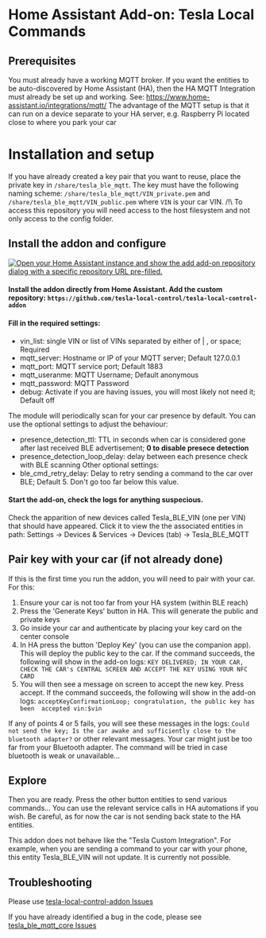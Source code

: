 # Home Assistant Add-on: Tesla Local Commands

## Prerequisites

You must already have a working MQTT broker. If you want the entities to be auto-discovered by Home Assistant (HA), then the HA MQTT Integration must already be set up and working. See: https://www.home-assistant.io/integrations/mqtt/
The advantage of the MQTT setup is that it can run on a device separate to your HA server, e.g. Raspberry Pi located close to where you park your car 

# Installation and setup

If you have already created a key pair that you want to reuse, place the private key in `/share/tesla_ble_mqtt`.
The key must have the following naming scheme: `/share/tesla_ble_mqtt/VIN_private.pem` and `/share/tesla_ble_mqtt/VIN_public.pem` where `VIN` is your car VIN.
/!\ To access this repository you will need access to the host filesystem and not only access to the config folder.

## Install the addon and configure

[![Open your Home Assistant instance and show the add add-on repository dialog with a specific repository URL pre-filled.](https://my.home-assistant.io/badges/supervisor_add_addon_repository.svg)](https://my.home-assistant.io/redirect/supervisor_add_addon_repository/?repository_url=https://github.com/tesla-local-control/tesla-local-control-addon)

#### Install the addon directly from Home Assistant. Add the custom repository: `https://github.com/tesla-local-control/tesla-local-control-addon`

#### Fill in the required settings:
- vin_list: single VIN or list of VINs separated by either of | , or space; Required
- mqtt_server: Hostname or IP of your MQTT server; Default 127.0.0.1
- mqtt_port: MQTT service port; Default 1883
- mqtt_useranme: MQTT Username; Default anonymous
- mqtt_password: MQTT Password
- debug: Activate if you are having issues, you will most likely not need it; Default off

The module will periodically scan for your car presence by default. You can use the optional settings to adjust the behaviour:
- presence_detection_ttl: TTL in seconds when car is considered gone after last received BLE advertisement; **0 to disable presece detection**
- presence_detection_loop_delay: delay between each presence check with BLE scanning
Other optional settings:
- ble_cmd_retry_delay: Delay to retry sending a command to the car over BLE; Default 5. Don't go too far below this value.

#### Start the add-on, check the logs for anything suspecious.
Check the apparition of new devices called Tesla_BLE_VIN (one per VIN) that should have appeared. Click it to view the the associated entities in path: Settings -> Devices & Services -> Devices (tab) -> Tesla_BLE_MQTT

## Pair key with your car (if not already done)

If this is the first time you run the addon, you will need to pair with your car. For this:
1. Ensure your car is not too far from your HA system (within BLE reach)
2. Press the 'Generate Keys' button in HA. This will generate the public and private keys
3. Go inside your car and authenticate by placing your key card on the center console
4. In HA press the button 'Deploy Key' (you can use the companion app). This will deploy the public key to the car.
   If the command succeeds, the following will show in the add-on logs: `KEY DELIVERED; IN YOUR CAR, CHECK THE CAR's CENTRAL SCREEN AND ACCEPT THE KEY USING YOUR NFC CARD`
5. You will then see a message on screen to accept the new key. Press accept.
   If the command succeeds, the following will show in the add-on logs: `acceptKeyConfirmationLoop; congratulation, the public key has been  accepted vin:$vin`

If any of points 4 or 5 fails, you will see these messages in the logs: `Could not send the key; Is the car awake and sufficiently close to the bluetooth adapter?` or other relevant messages. Your car might just be too far from your Bluetooth adapter. The command will be tried in case bluetooth is weak or unavailable...

## Explore

Then you are ready. Press the other button entities to send various commands... You can use the relevant service calls in HA automations if you wish.
Be careful, as for now the car is not sending back state to the HA entities.

This addon does not behave like the "Tesla Custom Integration". For example, when you are sending a command to your car with your phone, this entity Tesla_BLE_VIN will not update. It is currently not possible.


## Troubleshooting

Please use [tesla-local-control-addon Issues](https://github.com/tesla-local-control/tesla-local-control-addon/issues)

If you have already identified a bug in the code, please see [tesla_ble_mqtt_core Issues](https://github.com/tesla-local-control/tesla_ble_mqtt_core/issues)
